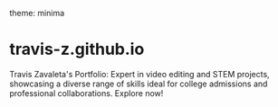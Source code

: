 theme: minima
# travis-z.github.io
Travis Zavaleta's Portfolio: Expert in video editing and STEM projects, showcasing a diverse range of skills ideal for college admissions and professional collaborations. Explore now!


